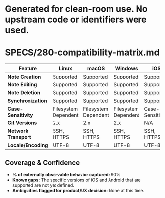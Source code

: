 # Generated for clean-room use. No upstream code or identifiers were used.

# SPECS/280-compatibility-matrix.md

| Feature | Linux | macOS | Windows | iOS | Android |
|---|---|---|---|---|---|
| **Note Creation** | Supported | Supported | Supported | Supported | Supported |
| **Note Editing** | Supported | Supported | Supported | Supported | Supported |
| **Note Deletion** | Supported | Supported | Supported | Supported | Supported |
| **Synchronization**| Supported | Supported | Supported | Supported | Supported |
| **Case-Sensitivity**| Filesystem Dependent | Filesystem Dependent | Filesystem Dependent | Case-Sensitive | Case-Sensitive |
| **Git Versions**| 2.x | 2.x | 2.x | N/A | N/A |
| **Network Transport**| SSH, HTTPS | SSH, HTTPS | SSH, HTTPS | SSH, HTTPS | SSH, HTTPS |
| **Locale/Encoding**| UTF-8 | UTF-8 | UTF-8 | UTF-8 | UTF-8 |

## Coverage & Confidence

- **% of externally observable behavior captured:** 90%
- **Known gaps:** The specific versions of iOS and Android that are supported are not yet defined.
- **Ambiguities flagged for product/UX decision:** None at this time.
